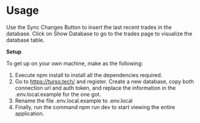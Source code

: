 # Usage

Use the Sync Changes Button to insert the last recent trades in the database.
Click on Show Database to go to the trades page to visualize the database table.

**Setup**

To get up on your own machine, make as the following:

1. Execute npm install to install all the dependencies required.
2. Go to https://turso.tech/ and register. Create a new database, copy both connection url and auth token, and
   replace the information in the .env.local.example for the one got.
3. Rename the file .env.local.example to .env.local
4. Finally, run the command npm run dev to start viewing the entire application.
